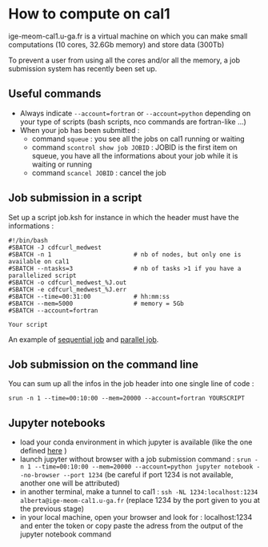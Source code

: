 # How to compute on cal1

ige-meom-cal1.u-ga.fr is a virtual machine on which you can make small computations (10 cores, 32.6Gb memory) and store data (300Tb)

To prevent a user from using all the cores and/or all the memory, a job submission system has recently been set up.

## Useful commands

 - Always indicate ```--account=fortran``` or ```--account=python``` depending on your type of scripts (bash scripts, nco commands are fortran-like ...)
 - When your job has been submitted :
    - command ```squeue```  : you see all the jobs on cal1 running or waiting
    - command ```scontrol show job JOBID``` : JOBID is the first item on squeue, you have all the informations about your job while it is waiting or running
    - command ```scancel JOBID``` : cancel the job
      
## Job submission in a script

Set up a script job.ksh for instance in which the header must have the informations :

```
#!/bin/bash
#SBATCH -J cdfcurl_medwest
#SBATCH -n 1                       # nb of nodes, but only one is available on cal1
#SBATCH --ntasks=3                 # nb of tasks >1 if you have a parallelized script
#SBATCH -o cdfcurl_medwest_%J.out
#SBATCH -e cdfcurl_medwest_%J.err
#SBATCH --time=00:31:00            # hh:mm:ss
#SBATCH --mem=5000                 # memory = 5Gb
#SBATCH --account=fortran

Your script
```

An example of [sequential job](https://github.com/meom-group/tutos/blob/master/cal1/jobs/job_seq_compute_vorticity_MEDWEST60.ksh) and [parallel job](https://github.com/meom-group/tutos/blob/master/cal1/jobs/job_par_compute_vorticity_density_MEDWEST60.ksh).

## Job submission on the command line

You can sum up all the infos in the job header into one single line of code : 

```
srun -n 1 --time=00:10:00 --mem=20000 --account=fortran YOURSCRIPT
```


## Jupyter notebooks

  - load your conda environment in which jupyter is available (like the one defined [here](https://github.com/meom-group/tutos/blob/master/cal1/2020-03-20-AA-demo-dask-dashboard-xarray-on-cal1.ipynb) )
  - launch jupyter without browser with a job submission command : ```srun -n 1 --time=00:10:00 --mem=20000 --account=python jupyter notebook --no-browser --port 1234``` (be careful if port 1234 is not available, another one will be attributed)
  - in another terminal, make a tunnel to cal1 : ```ssh -NL 1234:localhost:1234 alberta@ige-meom-cal1.u-ga.fr``` (replace 1234 by the port given to you at the previous stage)
  - in your local machine, open your browser and look for : localhost:1234 and enter the token or copy paste the adress from the output of the jupyter notebook command

